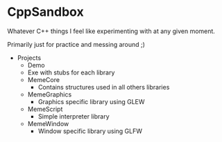 # CppSandbox
Whatever C++ things I feel like experimenting with at any given moment.

Primarily just for practice and messing around ;)

- Projects
	- Demo
    - Exe with stubs for each library
  - MemeCore
    - Contains structures used in all others libraries
  - MemeGraphics
    - Graphics specific library using GLEW
  - MemeScript
    - Simple interpreter library
  - MemeWindow
    - Window specific library using GLFW
